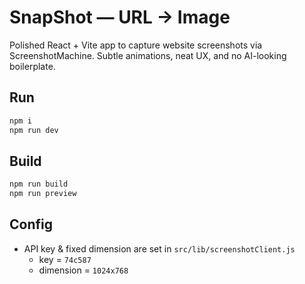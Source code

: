 # SnapShot — URL → Image 

Polished React + Vite app to capture website screenshots via ScreenshotMachine. Subtle animations, neat UX, and no AI-looking boilerplate.

## Run
```bash
npm i
npm run dev
```

## Build
```bash
npm run build
npm run preview
```

## Config
- API key & fixed dimension are set in `src/lib/screenshotClient.js`
  - key = `74c587`
  - dimension = `1024x768`
